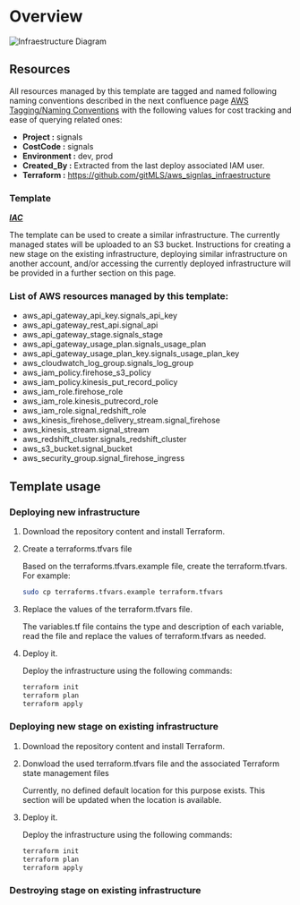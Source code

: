 # Overview

![Infraestructure Diagram](https://drive.google.com/uc?id=1Of6KIhYgII2ElKOE1cca-Xbbba8Ds4-C)

## Resources

All resources managed by this template are tagged and named following naming conventions described in the next confluence page [AWS Tagging/Naming Conventions](https://buyermls.atlassian.net/wiki/spaces/PER/pages/2706374657/AWS+Tagging+Naming+Conventions) with the following values for cost tracking and ease of querying related ones:

- **Project :** signals
- **CostCode :** signals
- **Environment :** dev, prod
- **Created_By :** Extracted from the last deploy associated IAM user.
- **Terraform :** https://github.com/gitMLS/aws_signlas_infraestructure

### Template

***[IAC](https://github.com/gitMLS/aws_signlas_infraestructure)***

The template can be used to create a similar infrastructure. The currently managed states will be uploaded to an S3 bucket. Instructions for creating a new stage on the existing infrastructure, deploying similar infrastructure on another account, and/or accessing the currently deployed infrastructure will be provided in a further section on this page.

### List of AWS resources managed by this template:

* aws_api_gateway_api_key.signals_api_key
* aws_api_gateway_rest_api.signal_api
* aws_api_gateway_stage.signals_stage
* aws_api_gateway_usage_plan.signals_usage_plan
* aws_api_gateway_usage_plan_key.signals_usage_plan_key
* aws_cloudwatch_log_group.signals_log_group
* aws_iam_policy.firehose_s3_policy
* aws_iam_policy.kinesis_put_record_policy
* aws_iam_role.firehose_role
* aws_iam_role.kinesis_putrecord_role
* aws_iam_role.signal_redshift_role
* aws_kinesis_firehose_delivery_stream.signal_firehose
* aws_kinesis_stream.signal_stream
* aws_redshift_cluster.signals_redshift_cluster
* aws_s3_bucket.signal_bucket
* aws_security_group.signal_firehose_ingress

## Template usage

### Deploying new infrastructure


1. Download the repository content and install Terraform.

2. Create a terraforms.tfvars file

    Based on the terraforms.tfvars.example file, create the terraform.tfvars.
    For example:
    ```bash
    sudo cp terraforms.tfvars.example terraform.tfvars
    ```

3. Replace the values of the terraform.tfvars file.

    The variables.tf file contains the type and description of each variable, read the file
    and replace the values of terraform.tfvars as needed.

4. Deploy it.
    
    Deploy the infrastructure using the following commands:
    ```bash
    terraform init
    terraform plan 
    terraform apply
    ```

### Deploying new stage on existing infrastructure

1. Download the repository content and install Terraform.

2. Donwload the used terraform.tfvars file and the associated Terraform state management files

    Currently, no defined default location for this purpose exists. This section will be updated
    when the location is available.

3. Deploy it.
    
    Deploy the infrastructure using the following commands:
    ```bash
    terraform init
    terraform plan 
    terraform apply
    ```


### Destroying stage on existing infrastructure